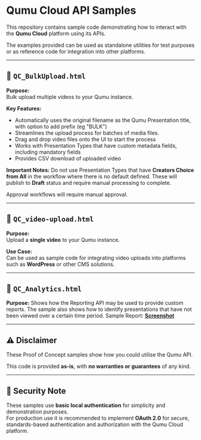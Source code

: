 # Qumu Cloud API Samples

This repository contains sample code demonstrating how to interact with the **Qumu Cloud** platform using its APIs. 

The examples provided can be used as standalone utilities for test purposes or as reference code for integration into other platforms.


---

## 🔹 `QC_BulkUpload.html`

**Purpose:**  
Bulk upload multiple videos to your Qumu instance.

**Key Features:**
- Automatically uses the original filename as the Qumu Presentation title, with option to add prefix (eg "BULK")
- Streamlines the upload process for batches of media files.
- Drag and drop video files onto the UI to start the process
- Works with Presentation Types that have custom metadata fields, including mandatory fields
- Provides CSV download of uploaded video

**Important Notes:**
Do not use Presentation Types that have **Creators Choice from All** in the workflow where there is no default defined. These will publish to **Draft** status and require manual processing to complete.

Approval workflows will require manual approval.


---

## 🔹 `QC_video-upload.html`

**Purpose:**  
Upload a **single video** to your Qumu instance.

**Use Case:**  
Can be used as sample code for integrating video uploads into platforms such as **WordPress** or other CMS solutions.

---


## 🔹 `QC_Analytics.html`
**Purpose:** 
Shows how the Reporting API may be used to provide custom reports. 
The sample also shows how to identify presentations that have not been viewed over a certain time period.
Sample Report:  [**Screenshot**](./Screenshots/Analytics_report.PNG)

---

## ⚠️ Disclaimer

These Proof of Concept samples show how you could utilise the Qumu API.

This code is provided **as-is**, with **no warranties or guarantees** of any kind.  


---
## 🔐 Security Note

These samples use **basic local authentication** for simplicity and demonstration purposes.  
For production use it is recommended to implement **OAuth 2.0** for secure, standards-based authentication and authorization with the Qumu Cloud platform.

